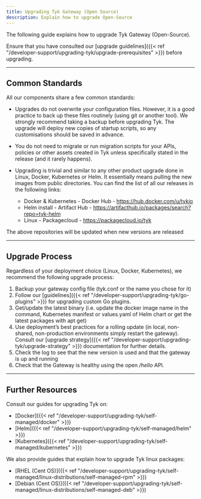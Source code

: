 ```yaml
---
title: Upgrading Tyk Gateway (Open Source)
description: Explain how to upgrade Open-Source
---
```


The following guide explains how to upgrade Tyk Gateway (Open-Source).

Ensure that you have consulted our [upgrade guidelines]({{< ref "/developer-support/upgrading-tyk/upgrade-prerequisites" >}}) before upgrading.

---

## Common Standards

All our components share a few common standards:

- Upgrades do not overwrite your configuration files. However, it is a good practice to back up these files routinely (using git or another tool). We strongly recommend taking a backup before upgrading Tyk. The upgrade will deploy new copies of startup scripts, so any customisations should be saved in advance.

- You do not need to migrate or run migration scripts for your APIs, policies or other assets created in Tyk unless specifically stated in the release (and it rarely happens).

- Upgrading is trivial and similar to any other product upgrade done in Linux, Docker, Kubernetes or Helm. It essentially means pulling the new images from public directories. You can find the list of all our releases in the following links:

    - Docker & Kubernetes - Docker Hub - https://hub.docker.com/u/tykio
    - Helm install - Artifact Hub - https://artifacthub.io/packages/search?repo=tyk-helm
    - Linux - Packagecloud - https://packagecloud.io/tyk

The above repositories will be updated when new versions are released

---

## Upgrade Process

Regardless of your deployment choice (Linux, Docker, Kubernetes), we recommend the following upgrade process:

1. Backup your gateway config file (tyk.conf or the name you chose for it)
2. Follow our [guidelines]({{< ref "/developer-support/upgrading-tyk/go-plugins" >}}) for upgrading custom Go plugins.
3. Get/update the latest binary (i.e. update the docker image name in the command, Kubernetes manifest or values.yaml of Helm chart or get the latest packages with apt get)
4. Use deployment’s best practices for a rolling update (in local, non-shared, non-production environments simply restart the gateway). Consult our [upgrade strategy]({{< ref "/developer-support/upgrading-tyk/upgrade-strategy" >}}) documentation for further details.
5. Check the log to see that the new version is used and that the gateway is up and running
6. Check that the Gateway is healthy using the open */hello* API.

---

## Further Resources

Consult our guides for upgrading Tyk on:

- [Docker]({{< ref "/developer-support/upgrading-tyk/self-managed/docker" >}})
- [Helm]({{< ref "/developer-support/upgrading-tyk/self-managed/helm" >}})
- [Kubernetes]({{< ref "/developer-support/upgrading-tyk/self-managed/kubernetes" >}})

We also provide guides that explain how to upgrade Tyk linux packages:

- [RHEL (Cent OS)]({{< ref "/developer-support/upgrading-tyk/self-managed/linux-distributions/self-managed-rpm" >}})
- [Debian (Cent OS)]({{< ref "/developer-support/upgrading-tyk/self-managed/linux-distributions/self-managed-deb" >}})